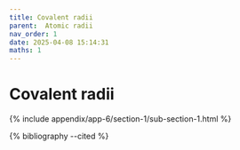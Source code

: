 ```yaml
---
title: Covalent radii
parent:  Atomic radii
nav_order: 1
date: 2025-04-08 15:14:31
maths: 1
---
```


# Covalent radii

{% include appendix/app-6/section-1/sub-section-1.html %}

{% bibliography --cited %}

